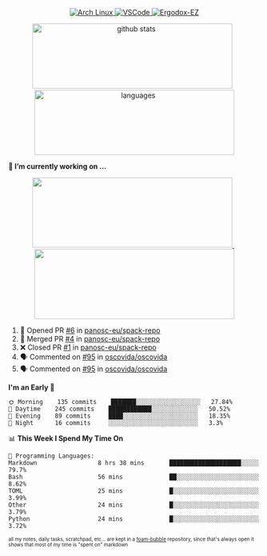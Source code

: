 <!--
**RobertRosca/RobertRosca** is a ✨ _special_ ✨ repository because its `README.md` (this file) appears on your GitHub profile.

Here are some ideas to get you started:

- 🔭 I’m currently working on ...
- 🌱 I’m currently learning ...
- 👯 I’m looking to collaborate on ...
- 🤔 I’m looking for help with ...
- 💬 Ask me about ...
- 📫 How to reach me: ...
- 😄 Pronouns: ...
- ⚡ Fun fact: ...
-->

<p align="center">
  <a href="https://www.archlinux.org/"> <img alt="Arch Linux" src="https://img.shields.io/badge/OS-Linux-informational?style=for-the-badge&logo=data:image/png;base64,iVBORw0KGgoAAAANSUhEUgAAABAAAAAQCAYAAAAf8/9hAAAACXBIWXMAAAsTAAALEwEAmpwYAAAA90lEQVQ4jZ3QPyvFcRTH8fNTV0qSlPzJajAwWK7yBMguD8AgiyzKpDwJuydg82dTZlFiURYTyi0lg7wMvrf77Xbv7/75LKfvOefzPud7IkqEubJ6qTCAB0z2C1j3r6N+AecJ8IahXs3T+NXQVq+AfZzgJwGeUenWPJ8Za9kW290CTrXWS8dbYLmNua69ToCrrPkRG7jIcq8YbmdebZpWTfkRfGb5g1bmArdZ0xeKrH6Z8u+4w2i9NpDiZkQs5syiKGTv7xTHI6IWETP59Aqe0oR7HGKhacNZ7OI69X1gChOBHdxgrfTCDdgSznCMscBK/t9uhSoG/wA7SnN2boysigAAAABJRU5ErkJggg=="> </a>
  <a href="https://code.visualstudio.com/"> <img alt="VSCode" src="https://img.shields.io/badge/Editor-VSCode-green?style=for-the-badge&logo=visual-studio-code&logoColor=white"> </a>
  <a href="https://ergodox-ez.com/"> <img alt="Ergodox-EZ" src="https://img.shields.io/badge/Keyboard-EZ-orange?style=for-the-badge"> </a>
 </p>
 
<p align="center">
  <img src="https://github-readme-stats.vercel.app/api?username=robertrosca&show_icons=true&theme=buefy&hide=stars&card_width=400" alt="github stats" height="130" width="400"/>
  &nbsp;
  <img src="https://github-readme-stats.vercel.app/api/top-langs/?username=robertrosca&layout=compact&theme=buefy&hide=jupyter%20notebook&card_width=400" alt="languages" height="130" width="400">
</p>


**🔭 I’m currently working on ...**

<p align="center">
  <a href="https://github.com/oscovida/oscovida"> <img src="https://github-readme-stats.vercel.app/api/pin/?username=oscovida&repo=oscovida&show_icons=true&theme=buefy&hide=stars&card_width=400" height="140" width="400"/> </a>
  &nbsp;
  <a href="https://github.com/reiserm/xana"> <img src="https://github-readme-stats.vercel.app/api/pin/?username=reiserm&repo=Xana&show_icons=true&theme=buefy&hide=stars&card_width=400" height="140" width="400"> </a>
</p>


<!--START_SECTION:activity-->
1. 💪 Opened PR [#6](https://github.com//panosc-eu/spack-repo/pull/6) in [panosc-eu/spack-repo](https://github.com//panosc-eu/spack-repo)
2. 🎉 Merged PR [#4](https://github.com//panosc-eu/spack-repo/pull/4) in [panosc-eu/spack-repo](https://github.com//panosc-eu/spack-repo)
3. ❌ Closed PR [#1](https://github.com//panosc-eu/spack-repo/pull/1) in [panosc-eu/spack-repo](https://github.com//panosc-eu/spack-repo)
4. 🗣 Commented on [#95](https://github.com//oscovida/oscovida/issues/95) in [oscovida/oscovida](https://github.com//oscovida/oscovida)
5. 🗣 Commented on [#95](https://github.com//oscovida/oscovida/issues/95) in [oscovida/oscovida](https://github.com//oscovida/oscovida)
<!--END_SECTION:activity-->

<!--START_SECTION:waka-->
**I'm an Early 🐤** 

```text
🌞 Morning    135 commits    ███████░░░░░░░░░░░░░░░░░░   27.84% 
🌆 Daytime    245 commits    ████████████░░░░░░░░░░░░░   50.52% 
🌃 Evening    89 commits     ████░░░░░░░░░░░░░░░░░░░░░   18.35% 
🌙 Night      16 commits     ░░░░░░░░░░░░░░░░░░░░░░░░░   3.3%

```


📊 **This Week I Spend My Time On** 

```text
💬 Programming Languages: 
Markdown                 8 hrs 38 mins       ████████████████████░░░░░   79.7% 
Bash                     56 mins             ██░░░░░░░░░░░░░░░░░░░░░░░   8.62% 
TOML                     25 mins             █░░░░░░░░░░░░░░░░░░░░░░░░   3.99% 
Other                    24 mins             █░░░░░░░░░░░░░░░░░░░░░░░░   3.79% 
Python                   24 mins             █░░░░░░░░░░░░░░░░░░░░░░░░   3.72%

```


<!--END_SECTION:waka-->

<sub><sup>all my notes, daily tasks, scratchpad, etc... are kept in a <a href="https://foambubble.github.io/foam/"> foam-bubble</a> repository, since that's always open it shows that most of my time is "spent on" markdown</sup></sub>
